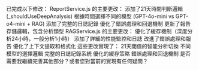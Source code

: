 已完成以下修改：
ReportService.js 的主要更改：
添加了21天時間判斷邏輯 (_shouldUseDeepAnalysis)
根據時間選擇不同的模型 (GPT-4o-mini vs GPT-o4-mini + RAG)
添加了完整的日誌記錄
優化了錯誤處理和回退機制
更新了報告存儲邏輯，包含分析類型
RAGService.js 的主要更改：
優化了緩存機制（深度分析24小時，一般分析1小時）
添加了詳細的性能監控和日誌
改進了錯誤處理和報告
優化了上下文提取和格式化
這些更改實現了：
21天閾值的智能分析切換
不同模型的選擇邏輯
完整的日誌記錄系統
優化的緩存策略
錯誤處理和回退機制
是否需要我繼續完善其他部分？或者您對當前的實現有任何疑問？